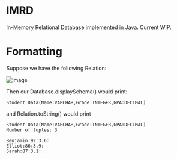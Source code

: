 # IMRD
In-Memory Relational Database implemented in Java. Current WIP. 

# Formatting
Suppose we have the following Relation:


![image](https://user-images.githubusercontent.com/61672298/135180709-df37ec22-413c-466a-97db-2c893c387c91.png)

Then our Database.displaySchema() would print:
```
Student Data(Name:VARCHAR,Grade:INTEGER,GPA:DECIMAL)
```
and Relation.toString() would print 
```
Student Data(Name:VARCHAR,Grade:INTEGER,GPA:DECIMAL)
Number of tuples: 3

Benjamin:92:3.6:
Elliot:86:3.9:
Sarah:87:3.1:
```




